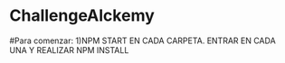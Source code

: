 # ChallengeAlckemy

#Para comenzar:
  1)NPM START EN CADA CARPETA. ENTRAR EN CADA UNA Y REALIZAR NPM INSTALL
